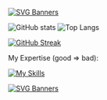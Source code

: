 [![SVG Banners](https://svg-banners.vercel.app/api?type=origin&text1=Welcome%20to%20Rookis%20Profile!&width=1000&height=200)](https://github.com/Akshay090/svg-banners)
                  
![GitHub stats](https://github-readme-stats.vercel.app/api?username=Pdzly&count_private=true&theme=dark&show_icons=true)
![Top Langs](https://github-readme-stats.vercel.app/api/top-langs/?username=Pdzly&theme=dark)

[![GitHub Streak](https://streak-stats.demolab.com?user=Pdzly&theme=git-dark&border_radius=5&date_format=j%20M%5B%20Y%5D&mode=weekly&border=DD2727&ring=D8DD23)](https://git.io/streak-stats)

My Expertise (good => bad):

[![My Skills](https://skillicons.dev/icons?i=ts,cs,react,nodejs,js,angular,lua,python,docker,openshift&theme=dark)](https://skillicons.dev)


[![SVG Banners](https://svg-banners.vercel.app/api?type=glitch&text1=Thanks!&width=1000&height=200)](https://github.com/Akshay090/svg-banners)

